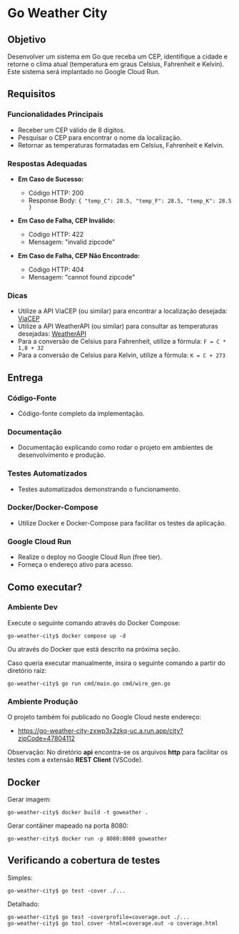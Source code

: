# Go Weather City

## Objetivo
Desenvolver um sistema em Go que receba um CEP, identifique a cidade e retorne o clima atual (temperatura em graus Celsius, Fahrenheit e Kelvin). Este sistema será implantado no Google Cloud Run.

## Requisitos

### Funcionalidades Principais
- Receber um CEP válido de 8 dígitos.
- Pesquisar o CEP para encontrar o nome da localização.
- Retornar as temperaturas formatadas em Celsius, Fahrenheit e Kelvin.

### Respostas Adequadas
- **Em Caso de Sucesso:**
  - Código HTTP: 200
  - Response Body: `{ "temp_C": 28.5, "temp_F": 28.5, "temp_K": 28.5 }`

- **Em Caso de Falha, CEP Inválido:**
  - Código HTTP: 422
  - Mensagem: "invalid zipcode"

- **Em Caso de Falha, CEP Não Encontrado:**
  - Código HTTP: 404
  - Mensagem: "cannot found zipcode"

### Dicas
- Utilize a API ViaCEP (ou similar) para encontrar a localização desejada: [ViaCEP](https://viacep.com.br/)
- Utilize a API WeatherAPI (ou similar) para consultar as temperaturas desejadas: [WeatherAPI](https://www.weatherapi.com/)
- Para a conversão de Celsius para Fahrenheit, utilize a fórmula: `F = C * 1,8 + 32`
- Para a conversão de Celsius para Kelvin, utilize a fórmula: `K = C + 273`

## Entrega

### Código-Fonte
- Código-fonte completo da implementação.

### Documentação
- Documentação explicando como rodar o projeto em ambientes de desenvolvimento e produção.

### Testes Automatizados
- Testes automatizados demonstrando o funcionamento.

### Docker/Docker-Compose
- Utilize Docker e Docker-Compose para facilitar os testes da aplicação.

### Google Cloud Run
- Realize o deploy no Google Cloud Run (free tier).
- Forneça o endereço ativo para acesso.

## Como executar?

### Ambiente Dev
Execute o seguinte comando através do Docker Compose:

```shell
go-weather-city$ docker compose up -d
```
Ou através do Docker que está descrito na próxima seção.

Caso queria executar manualmente, insira o seguinte comando a partir do diretório raíz:

```shell
go-weather-city$ go run cmd/main.go cmd/wire_gen.go
```

### Ambiente Produção

O projeto também foi publicado no Google Cloud neste endereço:

- https://go-weather-city-zxwp3x2zkq-uc.a.run.app/city?zipCode=47804112

Observação: No diretório **api** encontra-se os arquivos **http** para facilitar os testes com a extensão **REST Client**  (VSCode).

## Docker

Gerar imagem:

```shell
go-weather-city$ docker build -t goweather .
```

Gerar contâiner mapeado na porta 8080:

```shell
go-weather-city$ docker run -p 8080:8080 goweather
```

## Verificando a cobertura de testes

Simples:
```shell
go-weather-city$ go test -cover ./...
```

Detalhado:
```shell
go-weather-city$ go test -coverprofile=coverage.out ./...
go-weather-city$ go tool cover -html=coverage.out -o coverage.html
```




